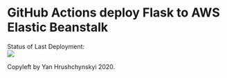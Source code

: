 # GitHub Actions deploy Flask to AWS Elastic Beanstalk




Status of Last Deployment:<br>
<img src="https://github.com/yan-hrushchynskyy/deploy_from_git_to_aws/workflows/CI-CD-Pipeline-to-AWS-ElasticBeastalk/badge.svg?branch=master"><br>


Copyleft by Yan Hrushchynskyi 2020.
